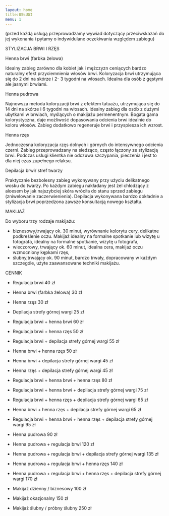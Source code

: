 ```yaml
---
layout: home
title:USŁUGI
menu: 1
---
```



(przed każdą usługą przeprowadzamy wywiad dotyczący przeciwskazań do jej wykonania i pytamy o indywidulane oczekiwania względem zabiegu)


STYLIZACJA BRWI I RZĘS

Henna brwi (farbka żelowa)

Idealny zabieg zarówno dla kobiet jak i mężczyzn ceniących bardzo naturalny efekt przyciemnienia włosów brwi. Koloryzacja brwi utrzymująca się do 2 dni na skórze i 2- 3 tygodni na włosach. Idealna dla osób z gęstymi ale jasnymi brwiami.

Henna pudrowa

Najnowsza metoda koloryzacji brwi z efektem tatuażu, utrzymująca się do 14 dni na skórze i 6 tygodni na włosach. Idealny zabieg dla osób z dużymi ubytkami w brwiach, myślących o makijażu permenentnym. Bogata gama kolorystyczna, daje możliwość dopasowania odcienia brwi idealnie do koloru włosów. Zabieg dodatkowo regeneruje brwi i przyspiesza ich wzrost.  

Henna rzęs

Jednoczesna koloryzacja rzęs dolnych i górnych do intensywnego odcienia czerni. Zabieg przeprowadzany na siedząco, często łączony ze stylizacją brwi. Podczas usługi klientka nie odczuwa szczypania, pieczenia i jest to dla niej czas zupełnego relaksu. 

Depilacja brwi/ stref twarzy

Praktycznie bezbolesny zabieg wykonywany przy użyciu delikatnego wosku do twarzy. Po każdym zabiegu nakładany jest żel chłodzący z aloesem by jak najszybciej skóra wróciła do stanu sprzed zabiegu (zniwelowanie zaczerwienienia). Depilacja wykonywana bardzo dokładnie a stylizacja brwi poprzedzona zawsze konsultacją nowego kształtu.  





MAKIJAŻ

Do wyboru trzy rodzaje makijażu:
- biznesowy,trwający ok. 30 minut, wyrównanie kolorytu cery, delikatne podkreślenie oczu. Makijaż idealny na formalne spotkanie lub wizytę u fotografa, idealny na formalne spotkanie, wizytę u fotografa, 
- wieczorowy, trwający ok. 60 minut, idealna cera, makijaż oczu wzmocniony kępkami rzęs, 
- ślubny,trwający ok. 90 minut, bardzo trwały, dopracowany w każdym szczególe, użyte zaawansowane techniki makijażu.

CENNIK

- Regulacja brwi 40 zł
- Henna brwi (farbka żelowa) 30 zł
- Henna rzęs 30 zł
- Depilacja strefy górnej wargi 25 zł

- Regulacja brwi + henna brwi 60 zł
- Regulacja brwi + henna rzęs 50 zł
- Regulacja brwi + depilacja strefy górnej wargi 55 zł
- Henna brwi + henna rzęs 50 zł
- Henna brwi + depilacja strefy górnej wargi 45 zł
- Henna rzęs + depilacja strefy górnej wargi 45 zł
- Regulacja brwi + henna brwi + henna rzęs 80 zł
- Regulacja brwi + henna brwi + depilacja strefy górnej wargi 75 zł
- Regulacja brwi + henna rzęs + depilacja strefy górnej wargi 65 zł
- Henna brwi + henna rzęs + depilacja strefy górnej wargi 65 zł
- Regulacja brwi + henna brwi + henna rzęs + depilacja strefy górnej wargi 95 zł

- Henna pudrowa 90 zł
- Henna pudrowa + regulacja brwi 120 zł
- Henna pudrowa + regulacja brwi + depilacja strefy górnej wargi 135 zł
- Henna pudrowa + regulacja brwi + henna rzęs 140 zł
- Henna pudrowa + regulacja brwi + henna rzęs + depilacja strefy górnej wargi 170 zł

- Makijaż dzienny / biznesowy 100 zł
- Makijaż okazjonalny 150 zł
- Makijaż ślubny / próbny ślubny 250 zł

